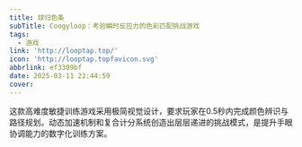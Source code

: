 ```yaml
---
title: 球归色条
subTitle: Coogyloop：考验瞬时反应力的色彩匹配挑战游戏
tags:
  - 游戏
link: 'http://looptap.top/'
icon: 'http://looptap.topfavicon.svg'
abbrlink: ef3309bf
date: 2025-03-11 22:44:59
cover:
---
```


这款高难度敏捷训练游戏采用极简视觉设计，要求玩家在0.5秒内完成颜色辨识与路径规划。动态加速机制和复合计分系统创造出层层递进的挑战模式，是提升手眼协调能力的数字化训练方案。
